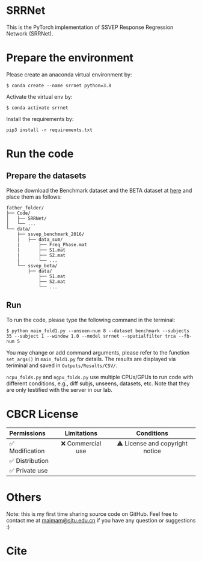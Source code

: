 # SRRNet
This is the PyTorch implementation of SSVEP Response Regression Network (SRRNet).

# Prepare the environment
Please create an anaconda virtual environment by:

`$ conda create --name srrnet python=3.8`

Activate the virtual env by:

`$ conda activate srrnet`

Install the requirements by:

```pip3 install -r requirements.txt```


# Run the code
## Prepare the datasets
Please download the Benchmark dataset and the BETA dataset at [here](https://bci.med.tsinghua.edu.cn/) and place them as follows:
```
father_folder/
├── Code/
│   ├── SRRNet/
│   └── ...
└── data/
    ├── ssvep_benchmark_2016/
    |   ├── data_sum/
    |       ├── Freq_Phase.mat
    |       ├── S1.mat
    |       ├── S2.mat
    |       └── ...
    └── ssvep_beta/
        ├── data/
            ├── S1.mat
            ├── S2.mat
            └── ...
```



## Run
To run the code, please type the following command in the terminal:

`$ python main_fold1.py --unseen-num 8 --dataset benchmark --subjects 35 --subject 1 --window 1.0 --model srrnet --spatialfilter trca --fb-num 5`

You may change or add command arguments, please refer to the function `set_args()` in `main_fold1.py` for details. The results are displayed via teriminal and saved in `Outputs/Results/CSV/`.

`ncpu_folds.py` and `ngpu_folds.py` use multiple CPUs/GPUs to run code with different conditions, e.g., diff subjs, unseens, datasets, etc. Note that they are only testified with the server in our lab.

# CBCR License
| Permissions | Limitations | Conditions |
| :---         |     :---:      |          :---: |
| :white_check_mark: Modification   | :x: Commercial use   | :warning: License and copyright notice   |
| :white_check_mark: Distribution     |       |      |
| :white_check_mark: Private use     |        |      |

# Others

Note: this is my first time sharing source code on GitHub. Feel free to contact me at maimam@sjtu.edu.cn if you have any question or suggestions :)

# Cite
